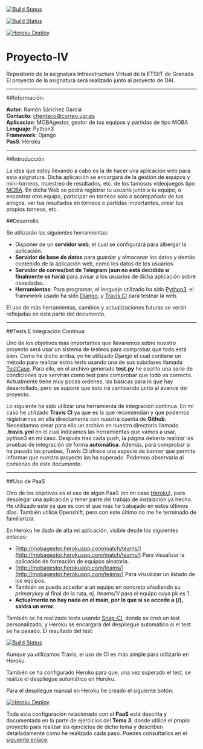 [![Build Status](https://travis-ci.org/Chentaco/Proyecto-IV.svg?branch=master)](https://travis-ci.org/Chentaco/Proyecto-IV)  
  
[![Build Status](https://snap-ci.com/Chentaco/Proyecto-IV/branch/master/build_image)](https://snap-ci.com/Chentaco/Proyecto-IV/branch/master)  
  
[![Heroku Deploy](https://www.herokucdn.com/deploy/button.svg)](https://heroku.com/deploy?template=https://github.com/Chentaco/Proyecto-IV/tree/master) 


# Proyecto-IV
Repositorio de la asignatura Infraestructura Virtual de la ETSIIT de Granada. El proyecto de la asignatura será realizado junto al proyecto de DAI. 
  
-------------------------------- 

##Información:  

**Autor**: Ramón Sánchez García  
**Contacto**: chentaco@correo.ugr.es  
**Aplicacion**: MOBAgestor, gestor de tus equipos y partidas de tipo MOBA  
**Lenguaje**: Python3  
**Framework**: Django   
**PasS**: Heroku 
  
--------------------------------  
##Introducción

La idea que estoy llevando a cabo es la de hacer una aplicación web para esta asignatura. Dicha aplicación se encargará de la gestión de equipos y mini-torneos, muestreo de resultados, etc. de los famosos videojuegos tipo [MOBA](https://es.wikipedia.org/wiki/Multiplayer_online_battle_arena). En dicha Web se podrá registrar tu usuario junto a tu equipo, o encontrar otro equipo, participar en torneos solo o acompañado de tus amigos, ver tus resultados en torneos o partidas importantes, crear tus propios torneos, etc.  



##Desarrollo 

Se utilizarán las siguientes herramientas:   

* Disponer de un **servidor web**, el cual se configurará para albergar la aplicación.
* **Servidor de base de datos** para guardar y almacenar los datos y demás contenido de la aplicación web, como los datos de los usuarios.
* **Servidor de correo/bot de Telegram (aun no está decidido si finalmente se hará)** para avisar a los usuarios de dicha aplicación sobre novedades.
* **Herramientas**: Para programar, el lenguaje utilizado ha sido [Python3](https://www.python.org/download/releases/3.0/), el framework usado ha sido [Django](https://www.djangoproject.com/), y [Travis CI](https://travis-ci.org/) para testear la web.  

  
El uso de más herramientas, cambios y actualizaciones futuras se verán reflejadas en esta parte del documento.

--------------------------------

##Tests E Integración Continua

Uno de los objetivos más importantes que llevaremos sobre nuestro proyecto será usar un sistema de testeos para comprobar que todo está bien. Como he dicho arriba, yo he utilizado Django el cual contiene un método para realizar estos tests usando una de sus subclases llamada [TestCase](https://docs.djangoproject.com/en/1.8/topics/testing/tools/#django.test.TestCase). Para ello, en el archivo generado **test.py** he escrito una serie de condiciones que servirán como test para comprobar que todo va correcto. Actualmente tiene muy pocas ordenes, las básicas para lo que hay desarrollado, pero se supone que esto irá cambiando junto al avance del proyecto.  

  
Lo siguiente ha sido utilizar una herramienta de integración continua. En mi caso he utilizado **Travis CI** ya que es la que recomiendan y que podemos registrarnos en ella directamente con nuestra cuenta de **Github**. Necesitamos crear para ello un archivo en nuestro directorio llamado **.travis.yml** en el cual indicamos las herramientas que vamos a usar, python3 en mi caso. Después tras cada push, la página debería realizar las pruebas de integración de forma **automática**. Además, para comprobar si ha pasado las pruebas, Travis CI ofrece una especie de banner que permite informar que nuestro proyecto las ha superado. Podemos observarla al comienzo de este documento.  
  
-------------------------------  
  
##Uso de PaaS  
  
Otro de los objetivos es el uso de algún PaaS (en mi caso [Heroku](https://www.heroku.com)), para desplegar una aplicación y tener parte del trabajo de instalación ya hecho. He utilizado este ya que es con el que más he trabajado en estos últimos días. También utilicé Openshift, pero con este último no me he terminado de familiarizar.  
  
En Heroku he dado de alta mi aplicación, visible desde los siguientes enlaces:  
  
* [http://mobagestor.herokuapp.com/match/teams/](http://mobagestor.herokuapp.com/match/teams/) Para visualizar la aplicación de formación de equipos aleatoria.  
* [http://mobagestor.herokuapp.com/teams/](http://mobagestor.herokuapp.com/teams/) Para visualizar un listado de los equipos.  
* También se puede acceder a un equipo en concreto añadiendo su *primarykey* al final de la ruta, ej. /teams/1/ para el equipo cuya pk es 1.  
* **Actualmente no hay nada en el main, por lo que si se accede a (/), saldrá un error.**  
  
También se ha realizado tests usando [Snap-CI](https://snap-ci.com/), donde se creó un test personalizado, y Heroku se encargará del despliegue automático si el test se ha pasado. El resultado del test:  
  
[![Build Status](https://snap-ci.com/Chentaco/Proyecto-IV/branch/master/build_image)](https://snap-ci.com/Chentaco/Proyecto-IV/branch/master)  
  
Aunque ya utilizamos Travis, el uso de CI es más simple para utilizarlo en Heroku. 
  
También se ha configurado Heroku para que, una vez superado el test, se realize el despliegue automático en Heroku.  
  
Para el despliegue manual en Heroku he creado el siguiente botón:  
  
[![Heroku Deploy](https://www.herokucdn.com/deploy/button.svg)](https://heroku.com/deploy?template=https://github.com/Chentaco/Proyecto-IV/tree/master)  
  
Toda esta configuración relacionado con el **PaaS** está descrita y documentada en la parte de ejercicios del **Tema 3**, donde utilicé el propio proyecto para realizar los ejercicios de dicho tema y describen detalladamente como he realizado cada paso. Puedes consultarlos en el [siguiente enlace](https://github.com/Chentaco/EjerciciosIV/blob/master/tema3.md). 


  


